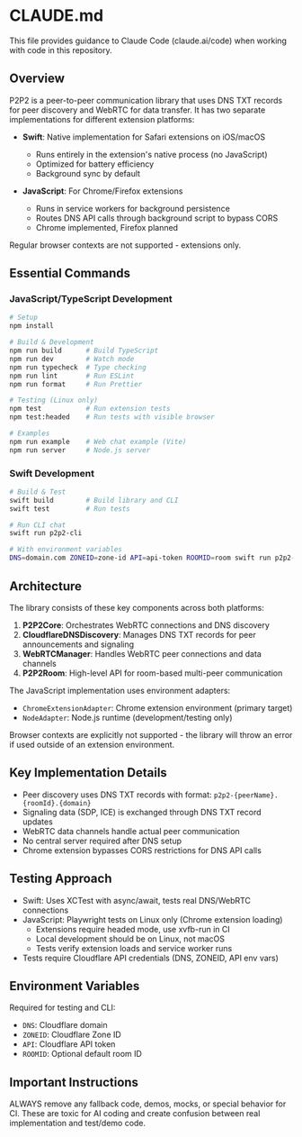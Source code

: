 # CLAUDE.md

This file provides guidance to Claude Code (claude.ai/code) when working with code in this repository.

## Overview

P2P2 is a peer-to-peer communication library that uses DNS TXT records for peer discovery and WebRTC for data transfer. It has two separate implementations for different extension platforms:

- **Swift**: Native implementation for Safari extensions on iOS/macOS
  - Runs entirely in the extension's native process (no JavaScript)
  - Optimized for battery efficiency
  - Background sync by default
  
- **JavaScript**: For Chrome/Firefox extensions
  - Runs in service workers for background persistence
  - Routes DNS API calls through background script to bypass CORS
  - Chrome implemented, Firefox planned

Regular browser contexts are not supported - extensions only.

## Essential Commands

### JavaScript/TypeScript Development

```bash
# Setup
npm install

# Build & Development
npm run build      # Build TypeScript
npm run dev        # Watch mode
npm run typecheck  # Type checking
npm run lint       # Run ESLint
npm run format     # Run Prettier

# Testing (Linux only)
npm test           # Run extension tests
npm test:headed    # Run tests with visible browser

# Examples
npm run example    # Web chat example (Vite)
npm run server     # Node.js server
```

### Swift Development

```bash
# Build & Test
swift build        # Build library and CLI
swift test         # Run tests

# Run CLI chat
swift run p2p2-cli

# With environment variables
DNS=domain.com ZONEID=zone-id API=api-token ROOMID=room swift run p2p2-cli
```

## Architecture

The library consists of these key components across both platforms:

1. **P2P2Core**: Orchestrates WebRTC connections and DNS discovery
2. **CloudflareDNSDiscovery**: Manages DNS TXT records for peer announcements and signaling
3. **WebRTCManager**: Handles WebRTC peer connections and data channels
4. **P2P2Room**: High-level API for room-based multi-peer communication

The JavaScript implementation uses environment adapters:
- `ChromeExtensionAdapter`: Chrome extension environment (primary target)
- `NodeAdapter`: Node.js runtime (development/testing only)

Browser contexts are explicitly not supported - the library will throw an error if used outside of an extension environment.

## Key Implementation Details

- Peer discovery uses DNS TXT records with format: `p2p2-{peerName}.{roomId}.{domain}`
- Signaling data (SDP, ICE) is exchanged through DNS TXT record updates
- WebRTC data channels handle actual peer communication
- No central server required after DNS setup
- Chrome extension bypasses CORS restrictions for DNS API calls

## Testing Approach

- Swift: Uses XCTest with async/await, tests real DNS/WebRTC connections
- JavaScript: Playwright tests on Linux only (Chrome extension loading)
  - Extensions require headed mode, use xvfb-run in CI
  - Local development should be on Linux, not macOS
  - Tests verify extension loads and service worker runs
- Tests require Cloudflare API credentials (DNS, ZONEID, API env vars)

## Environment Variables

Required for testing and CLI:
- `DNS`: Cloudflare domain
- `ZONEID`: Cloudflare Zone ID  
- `API`: Cloudflare API token
- `ROOMID`: Optional default room ID

## Important Instructions

ALWAYS remove any fallback code, demos, mocks, or special behavior for CI. These are toxic for AI coding and create confusion between real implementation and test/demo code.